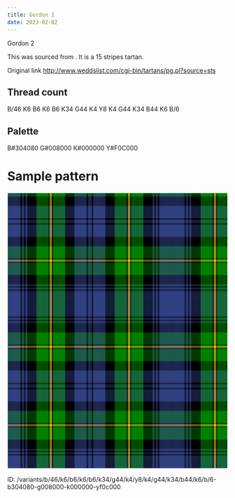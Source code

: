 ```yaml
---
title: Gordon 2
date: 2023-02-02
---
```

Gordon 2

This was sourced from <no value>.  It is a 15 stripes tartan.

Original link http://www.weddslist.com/cgi-bin/tartans/pg.pl?source=sts

## Thread count
B/46 K6 B6 K6 B6 K34 G44 K4 Y8 K4 G44 K34 B44 K6 B/6

## Palette
B#304080 G#008000 K#000000 Y#F0C000

# Sample pattern

![Tartan detail](tartan.png "B/46 K6 B6 K6 B6 K34 G44 K4 Y8 K4 G44 K34 B44 K6 B/6 tartan")

ID: /variants/b/46/k6/b6/k6/b6/k34/g44/k4/y8/k4/g44/k34/b44/k6/b/6-b304080-g008000-k000000-yf0c000